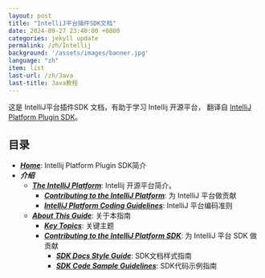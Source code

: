 ```yaml
---
layout: post
title: "IntelliJ平台插件SDK文档"
date: 2024-09-27 23:40:00 +0800
categories: jekyll update
permalink: /zh/Intellij
background: '/assets/images/banner.jpg'
language: "zh"
item: list
last-url: /zh/Java
last-title: Java教程
---
```


这是 IntelliJ平台插件SDK 文档，有助于学习 Intellij 开源平台，
翻译自 [IntelliJ Platform Plugin SDK][jetbrains]。

## 目录
- _**[Home][Home]**_: Intellij Platform Plugin SDK简介
- _**介绍**_
  - _**[The IntelliJ Platform][The IntelliJ Platform]**_: Intellij 开源平台简介。
    - _**[Contributing to the IntelliJ Platform][Contributing to the IntelliJ Platform]**_: 为 IntelliJ 平台做贡献
    - _**[IntelliJ Platform Coding Guidelines][IntelliJ Platform Coding Guidelines]**_: IntelliJ 平台编码准则
  - _**[About This Guide][About This Guide]**_: 关于本指南
    - _**[Key Topics][Key Topics]**_: 关键主题
    - _**[Contributing to the IntelliJ Platform SDK][Contributing to the IntelliJ Platform SDK]**_: 为 IntelliJ 平台 SDK 做贡献
      - _**[SDK Docs Style Guide][SDK Docs Style Guide]**_: SDK文档样式指南
      - _**[SDK Code Sample Guidelines][SDK Code Sample Guidelines]**_: SDK代码示例指南

[jetbrains]: https://plugins.jetbrains.com/docs/intellij/welcome.html
[Home]: /zh/Intellij/home
[The IntelliJ Platform]: /zh/Intellij/The-IntelliJ-Platform
[Contributing to the IntelliJ Platform]: /zh/Intellij/Contributing-to-the-IntelliJ-Platform
[IntelliJ Platform Coding Guidelines]: /zh/Intellij/IntelliJ-Platform-Coding-Guidelines
[About This Guide]: /zh/Intellij/About-This-Guide
[Key Topics]: /zh/Intellij/Key-Topics
[Contributing to the IntelliJ Platform SDK]: /zh/Intellij/Contributing-to-the-IntelliJ-Platform-SDK
[SDK Docs Style Guide]: /zh/Intellij/SDK-Docs-Style-Guide
[SDK Code Sample Guidelines]: /zh/Intellij/SDK-Code-Sample-Guidelines